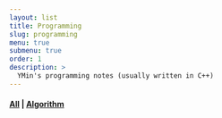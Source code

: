 ```yaml
---
layout: list
title: Programming
slug: programming
menu: true
submenu: true
order: 1
description: >
  YMin's programming notes (usually written in C++)  
---
```

#### <span style="color: #c9c9c9"> [All](/programming/) </span>   	&#124;    [Algorithm](/categories/Algorithm/)